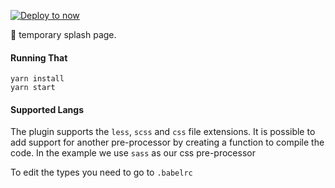 [![Deploy to now](https://deploy.now.sh/static/button.svg)](https://deploy.now.sh/?repo=https://github.com/mciccarelli/avatar-splash-page/)

🚧  temporary splash page.

#### Running That

```
yarn install
yarn start
```

#### Supported Langs
The plugin supports the `less`, `scss` and `css` file extensions. It is possible to add support for another pre-processor by creating a function to compile the code. In the example we use `sass` as our css pre-processor

To edit the types you need to go to `.babelrc`
